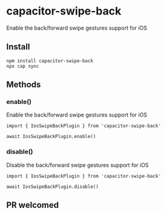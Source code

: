 # capacitor-swipe-back

Enable the back/forward swipe gestures support for iOS

## Install

```
npm install capacitor-swipe-back
npx cap sync
```

## Methods

### enable()

Enable the back/forward swipe gestures support for iOS

```
import { IosSwipeBackPlugin } from 'capacitor-swipe-back'

await IosSwipeBackPlugin.enable()
```

### disable()

Disable the back/forward swipe gestures support for iOS

```
import { IosSwipeBackPlugin } from 'capacitor-swipe-back'

await IosSwipeBackPlugin.disable()
```

## PR welcomed
